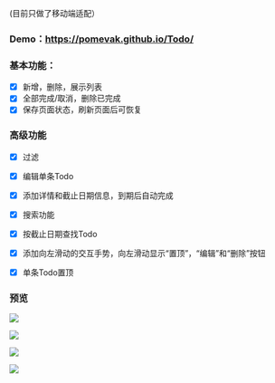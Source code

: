 (目前只做了移动端适配）
### Demo：https://pomevak.github.io/Todo/
### 基本功能：

- [x] 新增，删除，展示列表
- [x] 全部完成/取消，删除已完成
- [x] 保存页面状态，刷新页面后可恢复

### 高级功能

- [x] 过滤
- [x] 编辑单条Todo
- [x] 添加详情和截止日期信息，到期后自动完成
- [x] 搜索功能
- [x] 按截止日期查找Todo
- [x] 添加向左滑动的交互手势，向左滑动显示“置顶”，“编辑”和“删除”按钮
- [x] 单条Todo置顶



### 预览

![](./doc/IMG_4113.PNG)

![](./doc/IMG_4114.PNG)

![](./doc/IMG_4115.PNG)

![](./doc/IMG_4116.PNG)